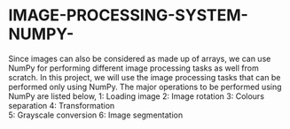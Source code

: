 # IMAGE-PROCESSING-SYSTEM-NUMPY-

Since images can also be considered as made up of arrays,
we can use NumPy for performing different image processing tasks as well from scratch.
In this project, we will use the image processing tasks that can be performed only using NumPy.
The major operations to be performed using NumPy are listed below,
1: Loading image
2: Image rotation
3: Colours separation 
4: Transformation  
5: Grayscale conversion 
6: Image segmentation
